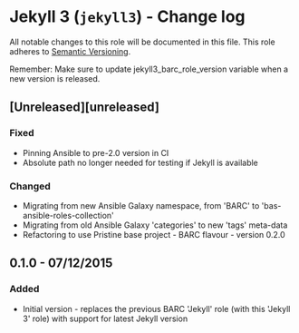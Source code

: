 # Jekyll 3 (`jekyll3`) - Change log
 
All notable changes to this role will be documented in this file.
This role adheres to [Semantic Versioning](http://semver.org/spec/v2.0.0.html).
 
Remember: Make sure to update jekyll3_barc_role_version variable when a new version is released.
 
## [Unreleased][unreleased]

### Fixed

* Pinning Ansible to pre-2.0 version in CI
* Absolute path no longer needed for testing if Jekyll is available

### Changed

* Migrating from new Ansible Galaxy namespace, from 'BARC' to 'bas-ansible-roles-collection'
* Migrating from old Ansible Galaxy 'categories' to new 'tags' meta-data
* Refactoring to use Pristine base project - BARC flavour - version 0.2.0

## 0.1.0 - 07/12/2015

### Added

* Initial version - replaces the previous BARC 'Jekyll' role (with this 'Jekyll 3' role) with support for latest Jekyll
version
